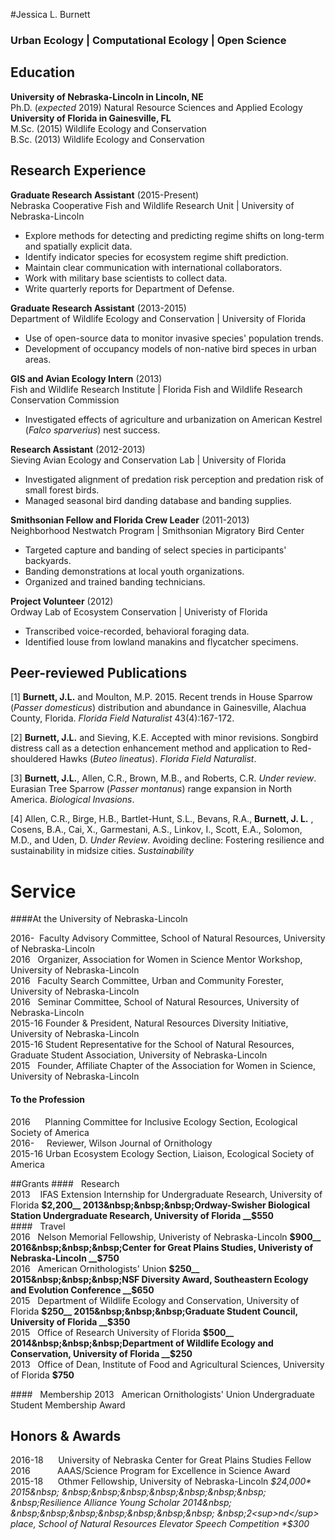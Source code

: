 #Jessica L. Burnett
### Urban Ecology | Computational Ecology | Open Science
## Education
**University of Nebraska-Lincoln in Lincoln, NE**  
Ph.D. (*expected* 2019) Natural Resource Sciences and Applied Ecology    
**University of Florida in Gainesville, FL**  
M.Sc. (2015) Wildlife Ecology and Conservation    
B.Sc. (2013) Wildlife Ecology and Conservation   

## Research Experience  
**Graduate Research Assistant** (2015-Present)    
Nebraska Cooperative Fish and Wildlife Research Unit | University of Nebraska-Lincoln    
* Explore methods for detecting and predicting regime shifts on long-term and spatially explicit data.   
* Identify indicator species for ecosystem regime shift prediction.  
* Maintain clear communication with international collaborators.  
* Work with military base scientists to collect data.   
* Write quarterly reports for Department of Defense.  

**Graduate Research Assistant** (2013-2015)    
Department of Wildlife Ecology and Conservation | University of Florida  
* Use of open-source data to monitor invasive species' population trends.  
* Development of occupancy models of non-native bird speces in urban areas.  

**GIS and Avian Ecology Intern** (2013)    
Fish and Wildlife Research Institute | Florida Fish and Wildlife Research Conservation Commission    
* Investigated effects of agriculture and urbanization on American Kestrel (*Falco sparverius*) nest success.   

**Research Assistant** (2012-2013)     
Sieving Avian Ecology and Conservation Lab | University of Florida    
* Investigated alignment of predation risk perception and predation risk of small forest birds.  
* Managed seasonal bird danding database and banding supplies.  

**Smithsonian Fellow and Florida Crew Leader** (2011-2013)  
Neighborhood Nestwatch Program  | Smithsonian Migratory Bird Center  
* Targeted capture and banding of select species in participants' backyards.  
* Banding demonstrations at local youth organizations.  
* Organized and trained banding technicians.  

**Project Volunteer** (2012)    
Ordway Lab of Ecosystem Conservation | Univeristy of Florida  
* Transcribed voice-recorded, behavioral foraging data.
* Identified louse from lowland manakins and flycatcher specimens.  

## Peer-reviewed Publications
[1]  **Burnett, J.L.** and Moulton, M.P. 2015. Recent trends in House Sparrow (*Passer domesticus*) distribution and abundance in Gainesville, Alachua County, Florida. *Florida Field Naturalist* 43(4):167-172.   

[2]  **Burnett, J.L.** and Sieving, K.E. Accepted with minor revisions. Songbird distress call as a detection enhancement method and application to Red-shouldered Hawks (*Buteo lineatus*). *Florida Field Naturalist*.      

[3]  **Burnett, J.L.**, Allen, C.R., Brown, M.B., and Roberts, C.R. *Under review*.    Eurasian Tree Sparrow (*Passer montanus*) range expansion in North America.         *Biological Invasions*.     

[4] Allen, C.R., Birge, H.B., Bartlet-Hunt, S.L., Bevans, R.A., **Burnett, J. L.** , Cosens, B.A., Cai, X., Garmestani, A.S., Linkov, I., Scott, E.A., Solomon, M.D., and Uden, D. *Under Review*. Avoiding decline: Fostering resilience and sustainability in midsize cities. *Sustainability*   

# Service
####At the University of Nebraska-Lincoln       

2016-&nbsp;&nbsp;Faculty Advisory Committee, School of Natural Resources, University of Nebraska-Lincoln    
2016&nbsp;&nbsp;&nbsp;Organizer, Association for Women in Science Mentor Workshop, University of Nebraska-Lincoln  
2016&nbsp;&nbsp;&nbsp;Faculty Search Committee, Urban and Community Forester, University of Nebraska-Lincoln  
2016&nbsp;&nbsp;&nbsp;Seminar Committee, School of Natural Resources, University of Nebraska-Lincoln     
2015-16 Founder & President, Natural Resources Diversity Initiative, University of Nebraska-Lincoln      
2015-16 Student Representative for the School of Natural Resources, Graduate Student Association, University of Nebraska-Lincoln      
2015&nbsp;&nbsp;&nbsp;Founder, Affiliate Chapter of the Association for Women in Science, University of Nebraska-Lincoln    
#### To the Profession   
2016&nbsp;&nbsp;&nbsp;&nbsp;&nbsp;&nbsp;Planning Committee for Inclusive Ecology Section, Ecological Society of America    
2016-&nbsp;&nbsp;&nbsp;&nbsp;&nbsp;Reviewer, Wilson Journal of Ornithology    
2015-16 Urban Ecosystem Ecology Section, Liaison, Ecological Society of America   

##Grants
####&nbsp;&nbsp;&nbsp;Research   
2013&nbsp;&nbsp;&nbsp; IFAS Extension Internship for Undergraduate Research, University of Florida __$2,200__  
2013&nbsp;&nbsp;&nbsp;Ordway-Swisher Biological Station Undergraduate Research, University of Florida __$550__  
####&nbsp;&nbsp;&nbsp;Travel   
2016&nbsp;&nbsp;&nbsp;Nelson Memorial Fellowship, Univeristy of Nebraska-Lincoln __$900__  
2016&nbsp;&nbsp;&nbsp;Center for Great Plains Studies, Univeristy of Nebraska-Lincoln __$750__   
2016&nbsp;&nbsp;&nbsp;American Ornithologists' Union __$250__    
2015&nbsp;&nbsp;&nbsp;NSF Diversity Award, Southeastern Ecology and Evolution Conference __$650__  
2015&nbsp;&nbsp;&nbsp;Department of Wildlife Ecology and Conservation, University of Florida __$250__    
2015&nbsp;&nbsp;&nbsp;Graduate Student Council, University of Florida __$350__  
2015&nbsp;&nbsp;&nbsp;Office of Research University of Florida __$500__  
2014&nbsp;&nbsp;&nbsp;Department of Wildlife Ecology and Conservation, University of Florida __$250__    
2013&nbsp;&nbsp;&nbsp;Office of Dean, Institute of Food and Agricultural Sciences, University of Florida __$750__  

####&nbsp;&nbsp;&nbsp;Membership
2013&nbsp;&nbsp;&nbsp;American Ornithologists' Union Undergraduate Student Membership Award

## Honors & Awards
2016-18&nbsp; &nbsp;&nbsp; &nbsp;University of Nebraska Center for Great Plains Studies Fellow     
2016&nbsp; &nbsp;&nbsp;&nbsp;&nbsp;&nbsp;&nbsp;&nbsp; &nbsp;AAAS/Science Program for Excellence in Science Award     
2015-18&nbsp; &nbsp;&nbsp; &nbsp;Othmer Fellowship, University of Nebraska-Lincoln  *$24,000*   
2015&nbsp; &nbsp;&nbsp;&nbsp;&nbsp;&nbsp;&nbsp;&nbsp; &nbsp;Resilience Alliance Young Scholar  
2014&nbsp; &nbsp;&nbsp;&nbsp;&nbsp;&nbsp;&nbsp;&nbsp; &nbsp;2<sup>nd</sup> place, School of Natural Resources Elevator Speech Competition *$300*   
